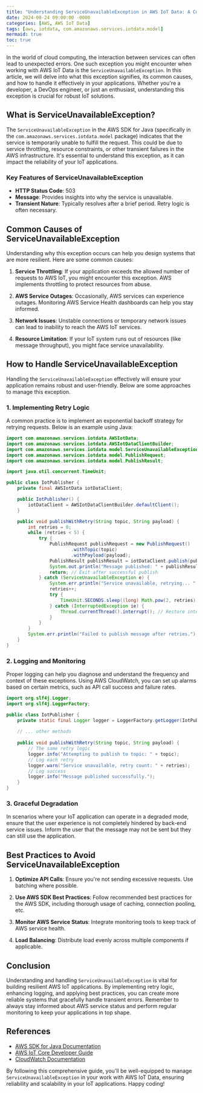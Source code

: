 ```yaml
---
title: "Understanding ServiceUnavailableException in AWS IoT Data: A Complete Guide"
date: 2024-08-24 09:00:00 -0000
categories: [AWS, AWS IoT Data]
tags: [aws, iotdata, com.amazonaws.services.iotdata.model]
mermaid: true
toc: true
---
```



In the world of cloud computing, the interaction between services can often lead to unexpected errors. One such exception you might encounter when working with AWS IoT Data is the `ServiceUnavailableException`. In this article, we will delve into what this exception signifies, its common causes, and how to handle it effectively in your applications. Whether you're a developer, a DevOps engineer, or just an enthusiast, understanding this exception is crucial for robust IoT solutions.

## What is ServiceUnavailableException?

The `ServiceUnavailableException` in the AWS SDK for Java (specifically in the `com.amazonaws.services.iotdata.model` package) indicates that the service is temporarily unable to fulfill the request. This could be due to service throttling, resource constraints, or other transient failures in the AWS infrastructure. It's essential to understand this exception, as it can impact the reliability of your IoT applications.

### Key Features of ServiceUnavailableException

- **HTTP Status Code**: 503
- **Message**: Provides insights into why the service is unavailable.
- **Transient Nature**: Typically resolves after a brief period. Retry logic is often necessary.

## Common Causes of ServiceUnavailableException

Understanding why this exception occurs can help you design systems that are more resilient. Here are some common causes:

1. **Service Throttling**: If your application exceeds the allowed number of requests to AWS IoT, you might encounter this exception. AWS implements throttling to protect resources from abuse.

2. **AWS Service Outages**: Occasionally, AWS services can experience outages. Monitoring AWS Service Health dashboards can help you stay informed.

3. **Network Issues**: Unstable connections or temporary network issues can lead to inability to reach the AWS IoT services.

4. **Resource Limitation**: If your IoT system runs out of resources (like message throughput), you might face service unavailability.

## How to Handle ServiceUnavailableException

Handling the `ServiceUnavailableException` effectively will ensure your application remains robust and user-friendly. Below are some approaches to manage this exception.

### 1. Implementing Retry Logic

A common practice is to implement an exponential backoff strategy for retrying requests. Below is an example using Java:

```java
import com.amazonaws.services.iotdata.AWSIotData;
import com.amazonaws.services.iotdata.AWSIotDataClientBuilder;
import com.amazonaws.services.iotdata.model.ServiceUnavailableException;
import com.amazonaws.services.iotdata.model.PublishRequest;
import com.amazonaws.services.iotdata.model.PublishResult;

import java.util.concurrent.TimeUnit;

public class IotPublisher {
    private final AWSIotData iotDataClient;

    public IotPublisher() {
        iotDataClient = AWSIotDataClientBuilder.defaultClient();
    }

    public void publishWithRetry(String topic, String payload) {
        int retries = 0;
        while (retries < 5) {
            try {
                PublishRequest publishRequest = new PublishRequest()
                        .withTopic(topic)
                        .withPayload(payload);
                PublishResult publishResult = iotDataClient.publish(publishRequest);
                System.out.println("Message published: " + publishResult.toString());
                return; // Exit after successful publish
            } catch (ServiceUnavailableException e) {
                System.err.println("Service unavailable, retrying... " + e.getMessage());
                retries++;
                try {
                    TimeUnit.SECONDS.sleep((long) Math.pow(2, retries)); // Exponential backoff
                } catch (InterruptedException ie) {
                    Thread.currentThread().interrupt(); // Restore interrupted status
                }
            }
        }
        System.err.println("Failed to publish message after retries.");
    }
}
```

### 2. Logging and Monitoring

Proper logging can help you diagnose and understand the frequency and context of these exceptions. Using AWS CloudWatch, you can set up alarms based on certain metrics, such as API call success and failure rates.

```java
import org.slf4j.Logger;
import org.slf4j.LoggerFactory;

public class IotPublisher {
    private static final Logger logger = LoggerFactory.getLogger(IotPublisher.class);
    
    // ... other methods
    
    public void publishWithRetry(String topic, String payload) {
        // The same retry logic
        logger.info("Attempting to publish to topic: " + topic);
        // Log each retry
        logger.warn("Service unavailable, retry count: " + retries);
        // Log success
        logger.info("Message published successfully.");
    }
}
```

### 3. Graceful Degradation

In scenarios where your IoT application can operate in a degraded mode, ensure that the user experience is not completely hindered by back-end service issues. Inform the user that the message may not be sent but they can still use the application.

## Best Practices to Avoid ServiceUnavailableException

1. **Optimize API Calls**: Ensure you're not sending excessive requests. Use batching where possible.

2. **Use AWS SDK Best Practices**: Follow recommended best practices for the AWS SDK, including thorough usage of caching, connection pooling, etc.

3. **Monitor AWS Service Status**: Integrate monitoring tools to keep track of AWS service health.

4. **Load Balancing**: Distribute load evenly across multiple components if applicable.

## Conclusion

Understanding and handling `ServiceUnavailableException` is vital for building resilient AWS IoT applications. By implementing retry logic, enhancing logging, and applying best practices, you can create more reliable systems that gracefully handle transient errors. Remember to always stay informed about AWS service status and perform regular monitoring to keep your applications in top shape.

## References

- [AWS SDK for Java Documentation](https://docs.aws.amazon.com/sdk-for-java/latest/developer-guide/home.html)
- [AWS IoT Core Developer Guide](https://docs.aws.amazon.com/iot/latest/developerguide/what-is-aws-iot.html)
- [CloudWatch Documentation](https://docs.aws.amazon.com/AmazonCloudWatch/latest/monitoring/WhatIsCloudWatch.html)

By following this comprehensive guide, you'll be well-equipped to manage `ServiceUnavailableException` in your work with AWS IoT Data, ensuring reliability and scalability in your IoT applications. Happy coding!
